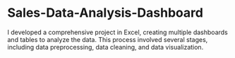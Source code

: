 # Sales-Data-Analysis-Dashboard
I developed a comprehensive project in Excel, creating multiple dashboards and tables to analyze the data. This process involved several stages, including data preprocessing, data cleaning, and data visualization.
